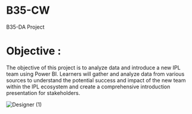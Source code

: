 # B35-CW
B35-DA Project
# Objective :
The objective of this project is to analyze data and introduce a new IPL team using Power BI. Learners will gather and analyze data from various sources to understand the potential success and impact of the new team within the IPL ecosystem and create a comprehensive introduction presentation for stakeholders.

![Designer (1)](https://github.com/kteshubham256/B35-CW/assets/148578267/b8654702-e1d8-42cd-9e8d-040237e5d3a9)
